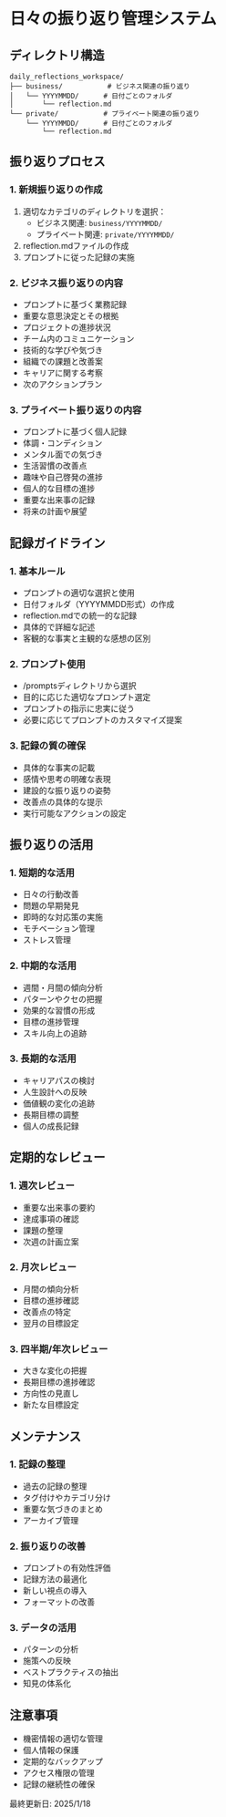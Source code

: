 # 日々の振り返り管理システム

## ディレクトリ構造
```
daily_reflections_workspace/
├── business/           # ビジネス関連の振り返り
│   └── YYYYMMDD/      # 日付ごとのフォルダ
│       └── reflection.md
└── private/           # プライベート関連の振り返り
    └── YYYYMMDD/      # 日付ごとのフォルダ
        └── reflection.md
```

## 振り返りプロセス

### 1. 新規振り返りの作成
1. 適切なカテゴリのディレクトリを選択：
   - ビジネス関連: `business/YYYYMMDD/`
   - プライベート関連: `private/YYYYMMDD/`
2. reflection.mdファイルの作成
3. プロンプトに従った記録の実施

### 2. ビジネス振り返りの内容
- プロンプトに基づく業務記録
- 重要な意思決定とその根拠
- プロジェクトの進捗状況
- チーム内のコミュニケーション
- 技術的な学びや気づき
- 組織での課題と改善案
- キャリアに関する考察
- 次のアクションプラン

### 3. プライベート振り返りの内容
- プロンプトに基づく個人記録
- 体調・コンディション
- メンタル面での気づき
- 生活習慣の改善点
- 趣味や自己啓発の進捗
- 個人的な目標の進捗
- 重要な出来事の記録
- 将来の計画や展望

## 記録ガイドライン

### 1. 基本ルール
- プロンプトの適切な選択と使用
- 日付フォルダ（YYYYMMDD形式）の作成
- reflection.mdでの統一的な記録
- 具体的で詳細な記述
- 客観的な事実と主観的な感想の区別

### 2. プロンプト使用
- /promptsディレクトリから選択
- 目的に応じた適切なプロンプト選定
- プロンプトの指示に忠実に従う
- 必要に応じてプロンプトのカスタマイズ提案

### 3. 記録の質の確保
- 具体的な事実の記載
- 感情や思考の明確な表現
- 建設的な振り返りの姿勢
- 改善点の具体的な提示
- 実行可能なアクションの設定

## 振り返りの活用

### 1. 短期的な活用
- 日々の行動改善
- 問題の早期発見
- 即時的な対応策の実施
- モチベーション管理
- ストレス管理

### 2. 中期的な活用
- 週間・月間の傾向分析
- パターンやクセの把握
- 効果的な習慣の形成
- 目標の進捗管理
- スキル向上の追跡

### 3. 長期的な活用
- キャリアパスの検討
- 人生設計への反映
- 価値観の変化の追跡
- 長期目標の調整
- 個人の成長記録

## 定期的なレビュー

### 1. 週次レビュー
- 重要な出来事の要約
- 達成事項の確認
- 課題の整理
- 次週の計画立案

### 2. 月次レビュー
- 月間の傾向分析
- 目標の進捗確認
- 改善点の特定
- 翌月の目標設定

### 3. 四半期/年次レビュー
- 大きな変化の把握
- 長期目標の進捗確認
- 方向性の見直し
- 新たな目標設定

## メンテナンス

### 1. 記録の整理
- 過去の記録の整理
- タグ付けやカテゴリ分け
- 重要な気づきのまとめ
- アーカイブ管理

### 2. 振り返りの改善
- プロンプトの有効性評価
- 記録方法の最適化
- 新しい視点の導入
- フォーマットの改善

### 3. データの活用
- パターンの分析
- 施策への反映
- ベストプラクティスの抽出
- 知見の体系化

## 注意事項
- 機密情報の適切な管理
- 個人情報の保護
- 定期的なバックアップ
- アクセス権限の管理
- 記録の継続性の確保

最終更新日: 2025/1/18